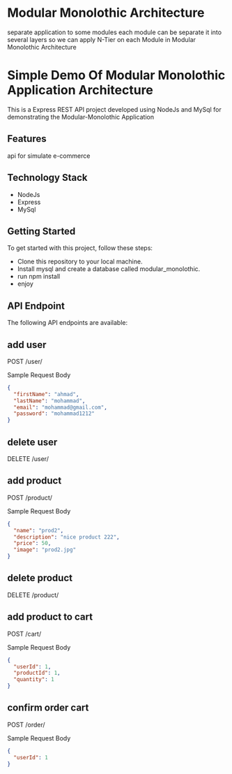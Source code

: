 # Modular Monolothic Architecture

separate application to some modules
each module can be separate it into several layers
so we can apply N-Tier on each Module in Modular Monolothic Architecture


# Simple Demo Of Modular Monolothic Application Architecture

This is a Express REST API project developed using NodeJs and MySql for demonstrating the Modular-Monolothic Application

## Features

api for simulate e-commerce

## Technology Stack

- NodeJs
- Express
- MySql

## Getting Started

To get started with this project, follow these steps:

- Clone this repository to your local machine.
- Install mysql and create a database called modular_monolothic.
- run npm install
- enjoy

## API Endpoint

The following API endpoints are available:

## add user

POST /user/

Sample Request Body

```json
{
  "firstName": "ahmad",
  "lastName": "mohammad",
  "email": "mohammad@gmail.com",
  "password": "mohammad1212"
}
```

## delete user

DELETE /user/

## add product

POST /product/

Sample Request Body

```json
{
  "name": "prod2",
  "description": "nice product 222",
  "price": 50,
  "image": "prod2.jpg"
}
```

## delete product

DELETE /product/

## add product to cart

POST /cart/

Sample Request Body

```json
{
  "userId": 1,
  "productId": 1,
  "quantity": 1
}
```

## confirm order cart

POST /order/

Sample Request Body

```json
{
  "userId": 1
}
```
